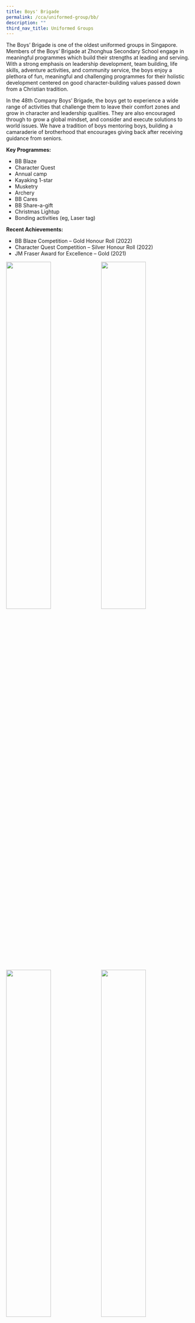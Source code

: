 ```yaml
---
title: Boys' Brigade
permalink: /cca/uniformed-group/bb/
description: ""
third_nav_title: Uniformed Groups
---
```

The Boys’ Brigade is one of the oldest uniformed groups in Singapore. Members of the Boys’ Brigade at Zhonghua Secondary School engage in meaningful programmes which build their strengths at leading and serving. With a strong emphasis on leadership development, team building, life skills, adventure activities, and community service, the boys enjoy a plethora of fun, meaningful and challenging programmes for their holistic development centered on good character-building values passed down from a Christian tradition.

In the 48th Company Boys’ Brigade, the boys get to experience a wide range of activities that challenge them to leave their comfort zones and grow in character and leadership qualities. They are also encouraged through to grow a global mindset, and consider and execute solutions to world issues. We have a tradition of boys mentoring boys, building a camaraderie of brotherhood that encourages giving back after receiving guidance from seniors.

**Key Programmes:**
* BB Blaze
* Character Quest
* Annual camp
* Kayaking 1-star
* Musketry
* Archery
* BB Cares
* BB Share-a-gift
* Christmas Lightup
* Bonding activities (eg, Laser tag)

**Recent Achievements:**
* BB Blaze Competition – Gold Honour Roll (2022)
* Character Quest Competition – Silver Honour Roll (2022)
* JM Fraser Award for Excellence – Gold (2021)


<img src="" style="width:49%" align="left">
<img src="" style="width:49%" align="right">

<br clear="left">

<img src="" style="width:49%" align="left">
<img src="" style="width:49%" align="right">

Please click on [this link](https://www.zhonghuasec.moe.edu.sg/cca/schedule/) for CCA schedule and contact details of CCA teachers.